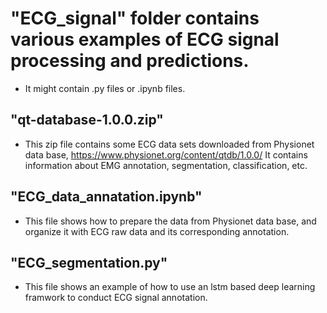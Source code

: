 # "ECG_signal" folder contains various examples of ECG signal processing and predictions. 

* It might contain .py files or .ipynb files. 

## "qt-database-1.0.0.zip" 
* This zip file contains some ECG data sets downloaded from Physionet data base, 			 https://www.physionet.org/content/qtdb/1.0.0/
  It contains information about EMG annotation, segmentation, classification, etc.

## "ECG_data_annatation.ipynb" 
* This file shows how to prepare the data from Physionet data base, and organize it with ECG raw data and its corresponding annotation.
 
## "ECG_segmentation.py" 
* This file shows an example of how to use an lstm based deep learning framwork to conduct ECG signal annotation. 
 